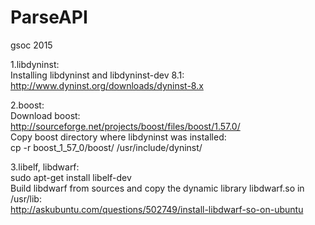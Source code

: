 # ParseAPI
gsoc 2015

1.libdyninst:  
Installing libdyninst and libdyninst-dev 8.1:  
http://www.dyninst.org/downloads/dyninst-8.x  

2.boost:  
Download boost:  
http://sourceforge.net/projects/boost/files/boost/1.57.0/  
Copy boost directory where libdyninst was installed:  
cp -r boost_1_57_0/boost/ /usr/include/dyninst/  

3.libelf, libdwarf:  
sudo apt-get install libelf-dev  
Build libdwarf from sources and copy the dynamic library libdwarf.so in /usr/lib:    
http://askubuntu.com/questions/502749/install-libdwarf-so-on-ubuntu
